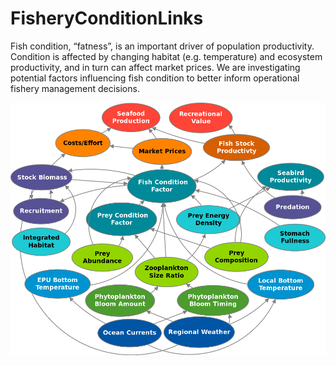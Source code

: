 # FisheryConditionLinks

Fish condition, “fatness”, is an important driver of population productivity. Condition is affected by changing habitat (e.g. temperature) and ecosystem productivity, and in turn can affect market prices. We are investigating potential factors influencing fish condition to better inform operational fishery management decisions.

![Condition Conceptual Model](SOEconditionfactorlinks_color.png)
